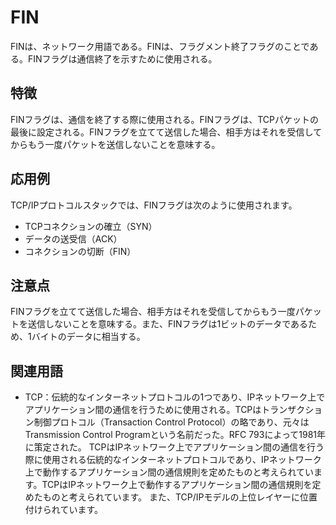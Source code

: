 

# FIN
FINは、ネットワーク用語である。FINは、フラグメント終了フラグのことである。FINフラグは通信終了を示すために使用される。

## 特徴
FINフラグは、通信を終了する際に使用される。FINフラグは、TCPパケットの最後に設定される。FINフラグを立てて送信した場合、相手方はそれを受信してからもう一度パケットを送信しないことを意味する。

## 応用例 
TCP/IPプロトコルスタックでは、FINフラグは次のように使用されます。

- TCPコネクションの確立（SYN）
- データの送受信（ACK）
- コネクションの切断（FIN）


## 注意点
FINフラグを立てて送信した場合、相手方はそれを受信してからもう一度パケットを送信しないことを意味する。また、FINフラグは1ビットのデータであるため、1バイトのデータに相当する。


## 関連用語
- TCP：伝統的なインターネットプロトコルの1つであり、IPネットワーク上でアプリケーション間の通信を行うために使用される。TCPはトランザクション制御プロトコル（Transaction Control Protocol）の略であり、元々はTransmission Control Programという名前だった。RFC 793によって1981年に策定された。  TCPはIPネットワーク上でアプリケーション間の通信を行う際に使用される伝統的なインターネットプロトコルであり、IPネットワーク上で動作するアプリケーション間の通信規則を定めたものと考えられています。TCPはIPネットワーク上で動作するアプリケーション間の通信規則を定めたものと考えられています。  また、TCP/IPモデルの上位レイヤーに位置付けられています。